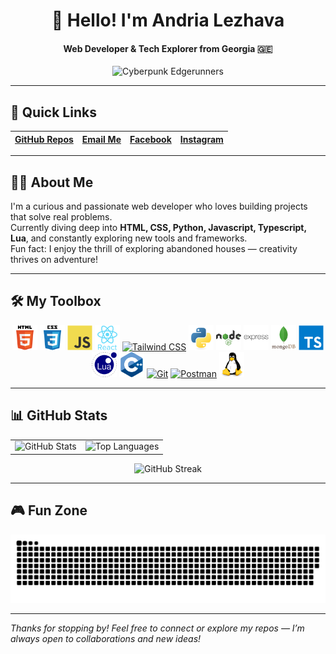 <h1 align="center">👋 Hello! I'm Andria Lezhava</h1>
<h4 align="center">Web Developer & Tech Explorer from Georgia 🇬🇪</h4>

<div align="center">
  <img src="https://media1.tenor.com/m/b67ZlZdTsQ4AAAAd/cyberpunk-edgerunners.gif" alt="Cyberpunk Edgerunners" width="auto" />
</div>

---

## 🚀 Quick Links  
| [GitHub Repos](https://github.com/andria123-bot?tab=repositories) | [Email Me](mailto:andria.lezhava660@gmail.com) | [Facebook](https://facebook.com/andria.lezhava.611319) | [Instagram](https://instagram.com/andria.lezhava) |
| --- | --- | --- | --- |

---

## 👨‍💻 About Me
I'm a curious and passionate web developer who loves building projects that solve real problems.  
Currently diving deep into **HTML, CSS, Python, Javascript, Typescript, Lua**, and constantly exploring new tools and frameworks.  
Fun fact: I enjoy the thrill of exploring abandoned houses — creativity thrives on adventure!

---

## 🛠️ My Toolbox

<p align="center">
  <a href="https://www.w3.org/html/" target="_blank" rel="noopener noreferrer"><img src="https://raw.githubusercontent.com/devicons/devicon/master/icons/html5/html5-original-wordmark.svg" alt="HTML5" width="40" height="40"/></a>
  <a href="https://www.w3schools.com/css/" target="_blank" rel="noopener noreferrer"><img src="https://raw.githubusercontent.com/devicons/devicon/master/icons/css3/css3-original-wordmark.svg" alt="CSS3" width="40" height="40"/></a>
  <a href="https://developer.mozilla.org/en-US/docs/Web/JavaScript" target="_blank" rel="noopener noreferrer"><img src="https://raw.githubusercontent.com/devicons/devicon/master/icons/javascript/javascript-original.svg" alt="JavaScript" width="40" height="40"/></a>
  <a href="https://reactjs.org/" target="_blank" rel="noopener noreferrer"><img src="https://raw.githubusercontent.com/devicons/devicon/master/icons/react/react-original-wordmark.svg" alt="React" width="40" height="40"/></a>
  <a href="https://tailwindcss.com/" target="_blank" rel="noopener noreferrer"><img src="https://www.vectorlogo.zone/logos/tailwindcss/tailwindcss-icon.svg" alt="Tailwind CSS" width="40" height="40"/></a>
  <a href="https://www.python.org" target="_blank" rel="noopener noreferrer"><img src="https://raw.githubusercontent.com/devicons/devicon/master/icons/python/python-original.svg" alt="Python" width="40" height="40"/></a>
  <a href="https://nodejs.org" target="_blank" rel="noopener noreferrer"><img src="https://raw.githubusercontent.com/devicons/devicon/master/icons/nodejs/nodejs-original-wordmark.svg" alt="Node.js" width="40" height="40"/></a>
  <a href="https://expressjs.com" target="_blank" rel="noopener noreferrer"><img src="https://raw.githubusercontent.com/devicons/devicon/master/icons/express/express-original-wordmark.svg" alt="Express" width="40" height="40"/></a>
  <a href="https://www.mongodb.com/" target="_blank" rel="noopener noreferrer"><img src="https://raw.githubusercontent.com/devicons/devicon/master/icons/mongodb/mongodb-original-wordmark.svg" alt="MongoDB" width="40" height="40"/></a>
  <a href="https://www.typescriptlang.org/" target="_blank" rel="noopener noreferrer"><img src="https://raw.githubusercontent.com/devicons/devicon/master/icons/typescript/typescript-original.svg" alt="TypeScript" width="40" height="40"/></a>
  <a href="https://www.lua.org/" target="_blank" rel="noopener noreferrer"><img src="https://raw.githubusercontent.com/devicons/devicon/master/icons/lua/lua-original.svg" alt="Lua" width="40" height="40"/></a>
  <a href="https://isocpp.org/" target="_blank" rel="noopener noreferrer"><img src="https://raw.githubusercontent.com/devicons/devicon/master/icons/cplusplus/cplusplus-original.svg" alt="C++" width="40" height="40"/></a>
  <a href="https://git-scm.com/" target="_blank" rel="noopener noreferrer"><img src="https://www.vectorlogo.zone/logos/git-scm/git-scm-icon.svg" alt="Git" width="40" height="40"/></a>
  <a href="https://www.postman.com/" target="_blank" rel="noopener noreferrer"><img src="https://www.vectorlogo.zone/logos/getpostman/getpostman-icon.svg" alt="Postman" width="40" height="40"/></a>
  <a href="https://www.linux.org/" target="_blank" rel="noopener noreferrer"><img src="https://raw.githubusercontent.com/devicons/devicon/master/icons/linux/linux-original.svg" alt="Linux" width="40" height="40"/></a>
</p>



---

## 📊 GitHub Stats

<table>
  <tr>
    <td valign="top"><img src="https://github-readme-stats.vercel.app/api?username=andria123-bot&show_icons=true&locale=en" alt="GitHub Stats" /></td>
    <td valign="top"><img src="https://github-readme-stats.vercel.app/api/top-langs?username=andria123-bot&show_icons=true&locale=en&layout=compact" alt="Top Languages" /></td>
  </tr>
</table>

<div align="center">
  <img src="https://github-readme-streak-stats.herokuapp.com/?user=andria123-bot" alt="GitHub Streak" />
</div>

---

## 🎮 Fun Zone

![snake gif](https://github.com/andria123-bot/andria123-bot/blob/output/github-snake-dark.svg)

---

*Thanks for stopping by! Feel free to connect or explore my repos — I’m always open to collaborations and new ideas!*
